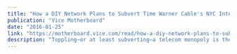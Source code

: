 ```yaml
---
title: "How a DIY Network Plans to Subvert Time Warner Cable's NYC Internet Monopoly"
publication: "Vice Motherboard"
date: "2016-01-25"
link: "https://motherboard.vice.com/read/how-a-diy-network-plans-to-subvert-time-warner-cables-nyc-internet-monopoly"
description: "Toppling—or at least subverting—a telecom monopoly is the dream of many an American...The folks at NYC Mesh are actually doing something about it."
---
```

